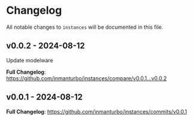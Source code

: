 # Changelog

All notable changes to `instances` will be documented in this file.

## v0.0.2 - 2024-08-12

Update modelware

**Full Changelog**: https://github.com/inmanturbo/instances/compare/v0.0.1...v0.0.2

## v0.0.1 - 2024-08-12

**Full Changelog**: https://github.com/inmanturbo/instances/commits/v0.0.1
